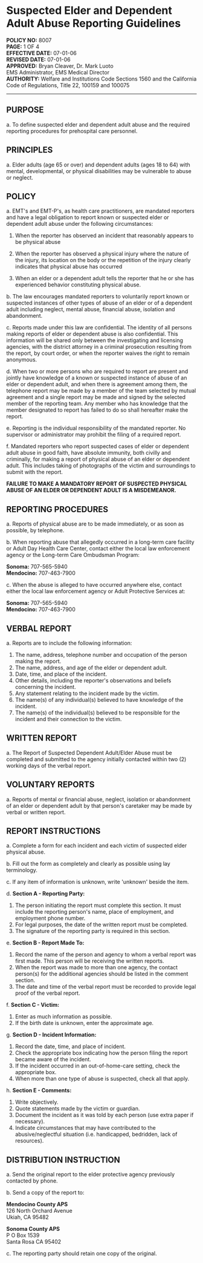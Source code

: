 # Suspected Elder and Dependent Adult Abuse Reporting Guidelines

**POLICY NO:** 8007  
**PAGE:** 1 OF 4  
**EFFECTIVE DATE:** 07-01-06  
**REVISED DATE:** 07-01-06  
**APPROVED:** Bryan Cleaver, Dr. Mark Luoto  
EMS Administrator, EMS Medical Director  
**AUTHORITY:** Welfare and Institutions Code Sections 1560 and the California Code of Regulations, Title 22, 100159 and 100075

---

## PURPOSE

a. To define suspected elder and dependent adult abuse and the required reporting procedures for prehospital care personnel.

## PRINCIPLES

a. Elder adults (age 65 or over) and dependent adults (ages 18 to 64) with mental, developmental, or physical disabilities may be vulnerable to abuse or neglect.

## POLICY

a. EMT's and EMT-P's, as health care practitioners, are mandated reporters and have a legal obligation to report known or suspected elder or dependent adult abuse under the following circumstances:

1. When the reporter has observed an incident that reasonably appears to be physical abuse

2. When the reporter has observed a physical injury where the nature of the injury, its location on the body or the repetition of the injury clearly indicates that physical abuse has occurred

3. When an elder or a dependent adult tells the reporter that he or she has experienced behavior constituting physical abuse.

b. The law encourages mandated reporters to voluntarily report known or suspected instances of other types of abuse of an elder or of a dependent adult including neglect, mental abuse, financial abuse, isolation and abandonment.

c. Reports made under this law are confidential. The identity of all persons making reports of elder or dependent abuse is also confidential. This information will be shared only between the investigating and licensing agencies, with the district attorney in a criminal prosecution resulting from the report, by court order, or when the reporter waives the right to remain anonymous.

d. When two or more persons who are required to report are present and jointly have knowledge of a known or suspected instance of abuse of an elder or dependent adult, and when there is agreement among them, the telephone report may be made by a member of the team selected by mutual agreement and a single report may be made and signed by the selected member of the reporting team. Any member who has knowledge that the member designated to report has failed to do so shall hereafter make the report.

e. Reporting is the individual responsibility of the mandated reporter. No supervisor or administrator may prohibit the filing of a required report.

f. Mandated reporters who report suspected cases of elder or dependent adult abuse in good faith, have absolute immunity, both civilly and criminally, for making a report of physical abuse of an elder or dependent adult. This includes taking of photographs of the victim and surroundings to submit with the report.

**FAILURE TO MAKE A MANDATORY REPORT OF SUSPECTED PHYSICAL ABUSE OF AN ELDER OR DEPENDENT ADULT IS A MISDEMEANOR.**

## REPORTING PROCEDURES

a. Reports of physical abuse are to be made immediately, or as soon as possible, by telephone.

b. When reporting abuse that allegedly occurred in a long-term care facility or Adult Day Health Care Center, contact either the local law enforcement agency or the Long-term Care Ombudsman Program:

   **Sonoma:** 707-565-5940  
   **Mendocino:** 707-463-7900

c. When the abuse is alleged to have occurred anywhere else, contact either the local law enforcement agency or Adult Protective Services at:

   **Sonoma:** 707-565-5940  
   **Mendocino:** 707-463-7900

## VERBAL REPORT

a. Reports are to include the following information:

1. The name, address, telephone number and occupation of the person making the report.
2. The name, address, and age of the elder or dependent adult.
3. Date, time, and place of the incident.
4. Other details, including the reporter's observations and beliefs concerning the incident.
5. Any statement relating to the incident made by the victim.
6. The name(s) of any individual(s) believed to have knowledge of the incident.
7. The name(s) of the individual(s) believed to be responsible for the incident and their connection to the victim.

## WRITTEN REPORT

a. The Report of Suspected Dependent Adult/Elder Abuse must be completed and submitted to the agency initially contacted within two (2) working days of the verbal report.

## VOLUNTARY REPORTS

a. Reports of mental or financial abuse, neglect, isolation or abandonment of an elder or dependent adult by that person's caretaker may be made by verbal or written report.

## REPORT INSTRUCTIONS

a. Complete a form for each incident and each victim of suspected elder physical abuse.

b. Fill out the form as completely and clearly as possible using lay terminology.

c. If any item of information is unknown, write 'unknown' beside the item.

d. **Section A - Reporting Party:**
   1. The person initiating the report must complete this section. It must include the reporting person's name, place of employment, and employment phone number.
   2. For legal purposes, the date of the written report must be completed.
   3. The signature of the reporting party is required in this section.

e. **Section B - Report Made To:**
   1. Record the name of the person and agency to whom a verbal report was first made. This person will be receiving the written reports.
   2. When the report was made to more than one agency, the contact person(s) for the additional agencies should be listed in the comment section.
   3. The date and time of the verbal report must be recorded to provide legal proof of the verbal report.

f. **Section C - Victim:**
   1. Enter as much information as possible.
   2. If the birth date is unknown, enter the approximate age.

g. **Section D - Incident Information:**
   1. Record the date, time, and place of incident.
   2. Check the appropriate box indicating how the person filing the report became aware of the incident.
   3. If the incident occurred in an out-of-home-care setting, check the appropriate box.
   4. When more than one type of abuse is suspected, check all that apply.

h. **Section E - Comments:**
   1. Write objectively.
   2. Quote statements made by the victim or guardian.
   3. Document the incident as it was told by each person (use extra paper if necessary).
   4. Indicate circumstances that may have contributed to the abusive/neglectful situation (i.e. handicapped, bedridden, lack of resources).

## DISTRIBUTION INSTRUCTION

a. Send the original report to the elder protective agency previously contacted by phone.

b. Send a copy of the report to:

   **Mendocino County APS**  
   126 North Orchard Avenue  
   Ukiah, CA 95482

   **Sonoma County APS**  
   P O Box 1539  
   Santa Rosa CA 95402

c. The reporting party should retain one copy of the original.



